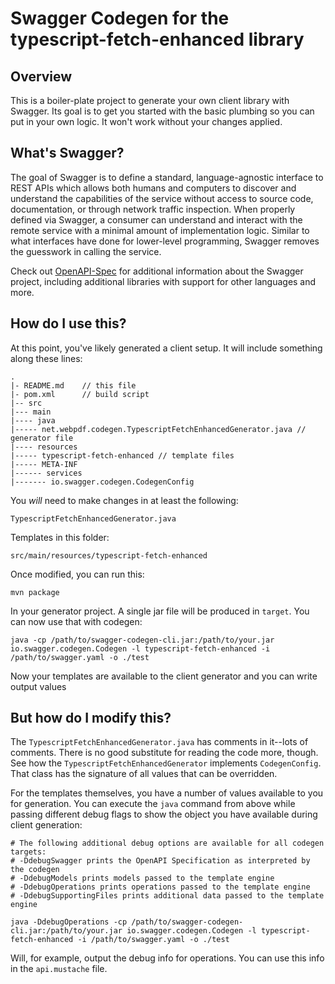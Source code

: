 # Swagger Codegen for the typescript-fetch-enhanced library

## Overview
This is a boiler-plate project to generate your own client library with Swagger.  Its goal is
to get you started with the basic plumbing so you can put in your own logic.  It won't work without
your changes applied.

## What's Swagger?
The goal of Swagger is to define a standard, language-agnostic interface to REST APIs which allows both humans and computers to discover and understand the capabilities of the service without access to source code, documentation, or through network traffic inspection. When properly defined via Swagger, a consumer can understand and interact with the remote service with a minimal amount of implementation logic. Similar to what interfaces have done for lower-level programming, Swagger removes the guesswork in calling the service.


Check out [OpenAPI-Spec](https://github.com/OAI/OpenAPI-Specification) for additional information about the Swagger project, including additional libraries with support for other languages and more. 

## How do I use this?
At this point, you've likely generated a client setup.  It will include something along these lines:

```
.
|- README.md    // this file
|- pom.xml      // build script
|-- src
|--- main
|---- java
|----- net.webpdf.codegen.TypescriptFetchEnhancedGenerator.java // generator file
|---- resources
|----- typescript-fetch-enhanced // template files
|----- META-INF
|------ services
|------- io.swagger.codegen.CodegenConfig
```

You _will_ need to make changes in at least the following:

`TypescriptFetchEnhancedGenerator.java`

Templates in this folder:

`src/main/resources/typescript-fetch-enhanced`

Once modified, you can run this:

```
mvn package
```

In your generator project.  A single jar file will be produced in `target`.  You can now use that with codegen:

```
java -cp /path/to/swagger-codegen-cli.jar:/path/to/your.jar io.swagger.codegen.Codegen -l typescript-fetch-enhanced -i /path/to/swagger.yaml -o ./test
```

Now your templates are available to the client generator and you can write output values

## But how do I modify this?
The `TypescriptFetchEnhancedGenerator.java` has comments in it--lots of comments.  There is no good substitute
for reading the code more, though.  See how the `TypescriptFetchEnhancedGenerator` implements `CodegenConfig`.
That class has the signature of all values that can be overridden.

For the templates themselves, you have a number of values available to you for generation.
You can execute the `java` command from above while passing different debug flags to show
the object you have available during client generation:

```
# The following additional debug options are available for all codegen targets:
# -DdebugSwagger prints the OpenAPI Specification as interpreted by the codegen
# -DdebugModels prints models passed to the template engine
# -DdebugOperations prints operations passed to the template engine
# -DdebugSupportingFiles prints additional data passed to the template engine

java -DdebugOperations -cp /path/to/swagger-codegen-cli.jar:/path/to/your.jar io.swagger.codegen.Codegen -l typescript-fetch-enhanced -i /path/to/swagger.yaml -o ./test
```

Will, for example, output the debug info for operations.  You can use this info
in the `api.mustache` file.